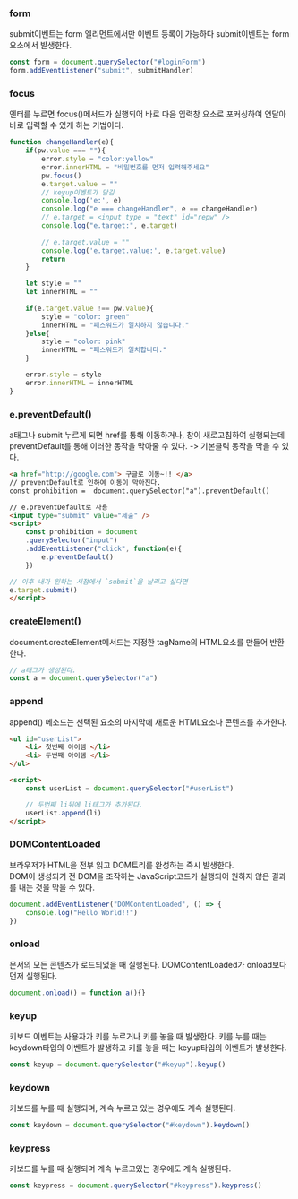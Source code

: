 ### form
submit이벤트는 form 엘리먼트에서만 이벤트 등록이 가능하다
submit이벤트는 form 요소에서 발생한다.
```js
const form = document.querySelector("#loginForm")
form.addEventListener("submit", submitHandler)
```

### focus
엔터를 누르면 focus()메서드가 실행되어 바로 다음 입력창 요소로 포커싱하여 연달아 바로 입력할 수 있게 하는 기법이다.
```js
function changeHandler(e){
    if(pw.value === ""){
        error.style = "color:yellow"
        error.innerHTML = "비밀번호를 먼저 입력해주세요"
        pw.focus()
        e.target.value = ""
        // keyup이벤트가 담김
        console.log('e:', e)
        console.log("e === changeHandler", e == changeHandler)
        // e.target = <input type = "text" id="repw" />
        console.log("e.target:", e.target)
        
        // e.target.value = ""
        console.log('e.target.value:', e.target.value)
        return
    }

    let style = ""
    let innerHTML = ""
    
    if(e.target.value !== pw.value){
        style = "color: green"
        innerHTML = "패스워드가 일치하지 않습니다."        
    }else{
        style = "color: pink"
        innerHTML = "패스워드가 일치합니다."
    }

    error.style = style
    error.innerHTML = innerHTML
}
```

### e.preventDefault()
a태그나 submit 누르게 되면 href를 통해 이동하거나, 창이 새로고침하여 실행되는데
preventDefault를 통해 이러한 동작을 막아줄 수 있다.
-> 기본클릭 동작을 막을 수 있다.
```html
<a href="http://google.com"> 구글로 이동~!! </a>
// preventDefault로 인하여 이동이 막아진다.
const prohibition =  document.querySelector("a").preventDefault()

// e.preventDefault로 사용
<input type="submit" value="제출" />
<script>
    const prohibition = document
    .querySelector("input")
    .addEventListener("click", function(e){
        e.preventDefault()
    })

// 이후 내가 원하는 시점에서 `submit`을 날리고 싶다면
e.target.submit()
</script>
```

### createElement()
document.createElement메서드는 지정한 tagName의 HTML요소를 만들어 반환한다.
```js
// a태그가 생성된다.
const a = document.querySelector("a")
```

### append
append() 메소드는 선택된 요소의 마지막에 새로운 HTML요소나 콘텐츠를 추가한다.
```html
<ul id="userList">
    <li> 첫번째 아이템 </li>
    <li> 두번째 아이템 </li>
</ul>

<script> 
    const userList = document.querySelector("#userList")

    // 두번째 li뒤에 li태그가 추가된다.
    userList.append(li)
</script>
``` 

### DOMContentLoaded
브라우저가 HTML을 전부 읽고 DOM트리를 완성하는 즉시 발생한다.   
DOM이 생성되기 전 DOM을 조작하는 JavaScript코드가 실행되어 원하지 않은 결과를 내는 것을 막을 수 있다. 
```js
document.addEventListener("DOMContentLoaded", () => {
    console.log("Hello World!!")
})
```

### onload
문서의 모든 콘텐츠가 로드되었을 때 실행된다.
DOMContentLoaded가 onload보다 먼저 실행된다.
```js
document.onload() = function a(){}
```

### keyup
키보드 이벤트는 사용자가 키를 누르거나 키를 놓을 때 발생한다.
키를 누를 때는 keydown타입의 이벤트가 발생하고 키를 놓을 때는 keyup타입의 이벤트가 발생한다.
```js
const keyup = document.querySelector("#keyup").keyup()
```

### keydown
키보드를 누를 때 실행되며, 계속 누르고 있는 경우에도 계속 실행된다.
```js
const keydown = document.querySelector("#keydown").keydown()
```

### keypress
키보드를 누를 때 실행되며 계속 누르고있는 경우에도 계속 실행된다.
```js
const keypress = document.querySelector("#keypress").keypress()
```

